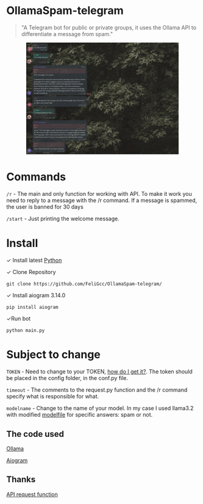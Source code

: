 # OllamaSpam-telegram
> "A Telegram bot for public or private groups, it uses the Ollama API to differentiate a message from spam."

<p align="center">
  <img src="Screenshot1.png" alt="PicUp" width="400"/>
</p>

# Commands
`/r` - The main and only function for working with API. To make it work you need to reply to a message with the /r command. If a message is spammed, the user is banned for 30 days

`/start` - Just printing the welcome message.

# Install 
✓ Install latest [Python](https://python.org/downloads)

✓ Clone Repository
```
git clone https://github.com/FeliGcc/OllamaSpam-telegram/
```
✓ Install aiogram 3.14.0
```
pip install aiogram
```
✓Run bot
```
python main.py
```
# Subject to change
`TOKEN` - Need to change to your TOKEN, [how do I get it?](https://core.telegram.org/bots/tutorial#obtain-your-bot-token). The token should be placed in the config folder, in the conf.py file.

`timeout` - The comments to the request.py function and the /r command specify what is responsible for what.

`modelname` - Change to the name of your model. In my case I used llama3.2 with modified [modelfile](https://github.com/ollama/ollama/blob/main/docs/modelfile.md) for specific answers: spam or not.

## The code used 
[Ollama](https://github.com/ollama/ollama/tree/main)

[Aiogram](https://github.com/aiogram/aiogram)

## Thanks
[API request function](https://github.com/ruecat/ollama-telegram/blob/main/bot/func/interactions.py)

